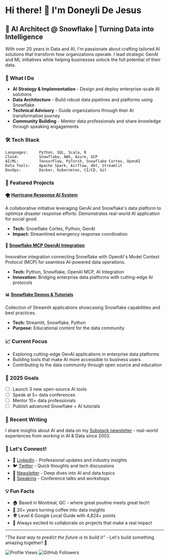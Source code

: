 # Hi there! 👋 I'm Doneyli De Jesus

## 🚀 AI Architect @ Snowflake | Turning Data into Intelligence

With over 20 years in Data and AI, I'm passionate about crafting tailored AI solutions that transform how organizations operate. I lead strategic GenAI and ML initiatives while helping businesses unlock the full potential of their data.

### 🔧 What I Do
- **AI Strategy & Implementation** - Design and deploy enterprise-scale AI solutions
- **Data Architecture** - Build robust data pipelines and platforms using Snowflake
- **Technical Advisory** - Guide organizations through their AI transformation journey
- **Community Building** - Mentor data professionals and share knowledge through speaking engagements

### 🛠️ Tech Stack
```
Languages:     Python, SQL, Scala, R
Cloud:         Snowflake, AWS, Azure, GCP
AI/ML:         TensorFlow, PyTorch, Snowflake Cortex, OpenAI
Data Tools:    Apache Spark, Airflow, dbt, Streamlit
DevOps:        Docker, Kubernetes, CI/CD, Git
```

### 🌟 Featured Projects

#### 🌪️ [Hurricane Response AI System](https://github.com/doneyli/snowflake-cortex-hurricane-response)
A collaborative initiative leveraging GenAI and Snowflake's data platform to optimize disaster response efforts. Demonstrates real-world AI application for social good.
- **Tech:** Snowflake Cortex, Python, GenAI
- **Impact:** Streamlined emergency response coordination

#### 🤖 [Snowflake MCP OpenAI Integration](https://github.com/doneyli/snowflake-mcp-openai)
Innovative integration connecting Snowflake with OpenAI's Model Context Protocol (MCP) for seamless AI-powered data operations.
- **Tech:** Python, Snowflake, OpenAI MCP, AI Integration
- **Innovation:** Bridging enterprise data platforms with cutting-edge AI protocols

#### 📊 [Snowflake Demos & Tutorials](https://github.com/doneyli/snowflake-demo-streamlit)
Collection of Streamlit applications showcasing Snowflake capabilities and best practices.
- **Tech:** Streamlit, Snowflake, Python
- **Purpose:** Educational content for the data community

### 📈 Current Focus
- Exploring cutting-edge GenAI applications in enterprise data platforms
- Building tools that make AI more accessible to business users
- Contributing to the data community through open source and education

### 🎯 2025 Goals
- [ ] Launch 3 new open-source AI tools
- [ ] Speak at 5+ data conferences
- [ ] Mentor 10+ data professionals
- [ ] Publish advanced Snowflake + AI tutorials

### 📝 Recent Writing
I share insights about AI and data on my [Substack newsletter](https://doneyli.substack.com/) - real-world experiences from working in AI & Data since 2002.

### 🤝 Let's Connect!
- 💼 [LinkedIn](https://www.linkedin.com/in/doneyli/) - Professional updates and industry insights
- 🐦 [Twitter](https://twitter.com/doneyli) - Quick thoughts and tech discussions
- 📧 [Newsletter](https://doneyli.substack.com/) - Deep dives into AI and data topics
- 🎤 [Speaking](https://sessionize.com/doneyli/) - Conference talks and workshops

### 💡 Fun Facts
- 🏠 Based in Montreal, QC - where great poutine meets great tech!
- 🎯 20+ years turning coffee into data insights
- 🌍 Level 6 Google Local Guide with 4,824+ points
- 🚀 Always excited to collaborate on projects that make a real impact

---

*"The best way to predict the future is to build it"* - Let's build something amazing together! 🚀

![Profile Views](https://komarev.com/ghpv/?username=doneyli&color=brightgreen)
![GitHub Followers](https://img.shields.io/github/followers/doneyli?label=Follow&style=social)
